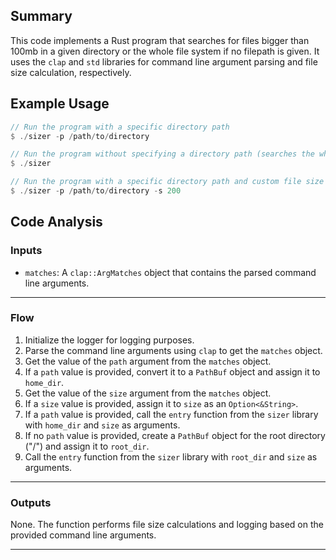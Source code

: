 ## Summary
This code implements a Rust program that searches for files bigger than 100mb in a given directory or the whole file system if no filepath is given. It uses the `clap` and `std` libraries for command line argument parsing and file size calculation, respectively.

## Example Usage
```rust
// Run the program with a specific directory path
$ ./sizer -p /path/to/directory

// Run the program without specifying a directory path (searches the whole file system)
$ ./sizer

// Run the program with a specific directory path and custom file size threshold
$ ./sizer -p /path/to/directory -s 200
```

## Code Analysis
### Inputs
- `matches`: A `clap::ArgMatches` object that contains the parsed command line arguments.
___
### Flow
1. Initialize the logger for logging purposes.
2. Parse the command line arguments using `clap` to get the `matches` object.
3. Get the value of the `path` argument from the `matches` object.
4. If a `path` value is provided, convert it to a `PathBuf` object and assign it to `home_dir`.
5. Get the value of the `size` argument from the `matches` object.
6. If a `size` value is provided, assign it to `size` as an `Option<&String>`.
7. If a `path` value is provided, call the `entry` function from the `sizer` library with `home_dir` and `size` as arguments.
8. If no `path` value is provided, create a `PathBuf` object for the root directory ("/") and assign it to `root_dir`.
9. Call the `entry` function from the `sizer` library with `root_dir` and `size` as arguments.
___
### Outputs
None. The function performs file size calculations and logging based on the provided command line arguments.
___
